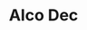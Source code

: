 <div align="center">
    <h1>Alco Dec</h1>
    <img src="https://sun9-87.userapi.com/impf/7FEijSaER9Eqz33wnW3ZbQqUtUlV922FuBpzKQ/D5JOQbheZYc.jpg?size=959x442&quality=96&sign=208768ae7bcecad8c66d9cbf18cc2239&type=album" alt="" />
</div>
